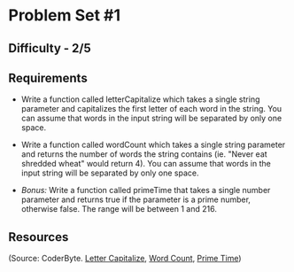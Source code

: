 # Problem Set #1

## Difficulty - 2/5

## Requirements
- Write a function called letterCapitalize which takes a single string parameter and capitalizes the first letter of each word in the string. 
You can assume that words in the input string will be separated by only one space.

- Write a function called wordCount which takes a single string parameter and returns the number of words the string contains 
(ie. "Never eat shredded wheat" would return 4). You can assume that words in the input string will be separated by only one space.

- <em>Bonus:</em> Write a function called primeTime that takes a single number parameter and returns true if the parameter is a prime number, otherwise false. 
The range will be between 1 and 216.

## Resources
(Source: CoderByte. 
[Letter Capitalize](http://coderbyte.com/CodingArea/GuestEditor.php?ct=Letter%20Capitalize&lan=JavaScript), 
[Word Count](http://coderbyte.com/CodingArea/GuestEditor.php?ct=Word%20Count&lan=JavaScript), 
[Prime Time](http://coderbyte.com/CodingArea/GuestEditor.php?ct=Prime%20Time&lan=JavaScript))